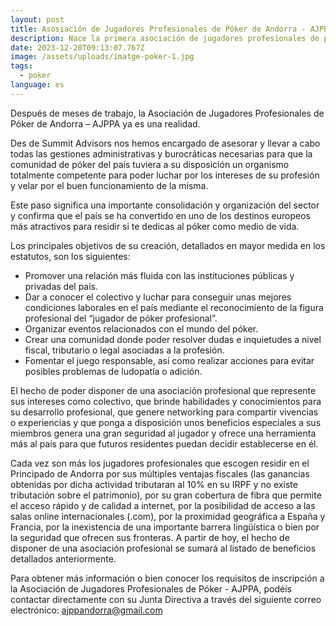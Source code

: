 ```yaml
---
layout: post
title: Asosiación de Jugadores Profesionales de Póker de Andorra - AJPPA
description: Nace la primera asociación de jugadores profesionales de póquer del país.
date: 2023-12-20T09:13:07.767Z
image: /assets/uploads/imatge-poker-1.jpg
tags:
  - poker
language: es
---
```

Después de meses de trabajo, la Asociación de Jugadores Profesionales de Póker de Andorra – AJPPA ya es una realidad.

Des de Summit Advisors nos hemos encargado de asesorar y llevar a cabo todas las gestiones administrativas y burocráticas necesarias para que la comunidad de póker del país tuviera a su disposición un organismo totalmente competente para poder luchar por los intereses de su profesión y velar por el buen funcionamiento de la misma.

Este paso significa una importante consolidación y organización del sector y confirma que el país se ha convertido en uno de los destinos europeos más atractivos para residir si te dedicas al póker como medio de vida.

Los principales objetivos de su creación, detallados en mayor medida en los estatutos, son los siguientes:

* Promover una relación más fluida con las instituciones públicas y privadas del país.
*  Dar a conocer el colectivo y luchar para conseguir unas mejores condiciones laborales en el país mediante el reconocimiento de la figura profesional del “jugador de póker profesional”. 
* Organizar eventos relacionados con el mundo del póker.
* Crear una comunidad donde poder resolver dudas e inquietudes a nivel fiscal, tributario o legal asociadas a la profesión.
* Fomentar el juego responsable, así como realizar acciones para evitar posibles problemas de ludopatía o adición.

El hecho de poder disponer de una asociación profesional que represente sus intereses como colectivo, que brinde habilidades y conocimientos para su desarrollo profesional, que genere networking para compartir vivencias o experiencias y que ponga a disposición unos beneficios especiales a sus miembros genera una gran seguridad al jugador y ofrece una herramienta más al país para que futuros residentes puedan decidir establecerse en él.

Cada vez son más los jugadores profesionales que escogen residir en el Principado de Andorra por sus múltiples ventajas fiscales (las ganancias obtenidas por dicha actividad tributaran al 10% en su IRPF y no existe tributación sobre el patrimonio), por su gran cobertura de fibra que permite el acceso rápido y de calidad a internet, por la posibilidad de acceso a las salas online internacionales (.com), por la proximidad geográfica a España y Francia, por la inexistencia de una importante barrera lingüística o bien por la seguridad que ofrecen sus fronteras. A partir de hoy, el hecho de disponer de una asociación profesional se sumará al listado de beneficios detallados anteriormente.

Para obtener más información o bien conocer los requisitos de inscripción a la Asociación de Jugadores Profesionales de Póker - AJPPA, podéis contactar directamente con su Junta Directiva a través del siguiente correo electrónico: ajppandorra@gmail.com